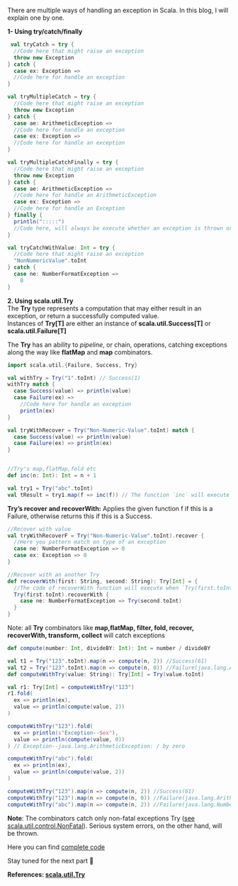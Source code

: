 There are multiple ways of handling an exception in Scala. In this blog, I will explain one by one.

**1- Using try/catch/finally**

```scala
 val tryCatch = try {
  //Code here that might raise an exception
  throw new Exception
} catch {
  case ex: Exception =>
  //Code here for handle an exception
}

val tryMultipleCatch = try {
  //Code here that might raise an exception
  throw new Exception
} catch {
  case ae: ArithmeticException =>
  //Code here for handle an exception
  case ex: Exception =>
  //Code here for handle an exception
}

val tryMultipleCatchFinally = try {
  //Code here that might raise an exception
  throw new Exception
} catch {
  case ae: ArithmeticException =>
  //Code here for handle an ArithmeticException
  case ex: Exception =>
  //Code here for handle an Exception
} finally {
  println(":::::")
  //Code here, will always be execute whether an exception is thrown or not
}

val tryCatchWithValue: Int = try {
  //Code here that might raise an exception
  "NonNumericValue".toInt
} catch {
  case ne: NumberFormatException =>
    0
} 
```

**2. Using scala.util.Try**  
The **Try** type represents a computation that may either result in an exception, or return a successfully computed
value.  
Instances of **Try[T]** are either an instance of **scala.util.Success[T]** or **scala.util.Failure[T]**

The **Try** has an ability to _pipeline_, or chain, operations, catching exceptions along the way like **flatMap**
and **map** combinators.

```scala
import scala.util.{Failure, Success, Try}

val withTry = Try("1".toInt) // Success(1)
withTry match {
  case Success(value) => println(value)
  case Failure(ex) =>
    //Code here for handle an exception
    println(ex)
}

val tryWithRecover = Try("Non-Numeric-Value".toInt) match {
  case Success(value) => println(value)
  case Failure(ex) => println(ex)
}


//Try's map,flatMap,fold etc
def inc(n: Int): Int = n + 1

val try1 = Try("abc".toInt)
val tResult = try1.map(f => inc(f)) // The function `inc` will execute when `Try("abc".toInt)` doesn't raise an exception
```

**Try&#8217;s recover and recoverWith:** Applies the given function f if this is a Failure, otherwise returns this if
this is a Success.

```scala
//Recover with value
val tryWithRecoverF = Try("Non-Numeric-Value".toInt).recover {
  //Here you pattern match on type of an exception
  case ne: NumberFormatException => 0
  case ex: Exception => 0
}

//Recover with an another Try
def recoverWith(first: String, second: String): Try[Int] = {
  //The code of recoverWith function will execute when `Try(first.toInt)` raise an exception
  Try(first.toInt).recoverWith {
    case ne: NumberFormatException => Try(second.toInt)
  }
}
```

Note: all **Try** combinators like **map,flatMap, filter, fold, recover, recoverWith, transform, collect** will catch
exceptions

```scala
def compute(number: Int, divideBY: Int): Int = number / divideBY

val t1 = Try("123".toInt).map(n => compute(n, 2)) //Success(61)
val t2 = Try("123".toInt).map(n => compute(n, 0)) //Failure(java.lang.ArithmeticException: / by zero)
def computeWithTry(value: String): Try[Int] = Try(value.toInt)

val r1: Try[Int] = computeWithTry("123")
r1.fold(
  ex => println(ex),
  value => println(compute(value, 2))
)

computeWithTry("123").fold(
  ex => println(s"Exception--$ex"),
  value => println(compute(value, 0))
) // Exception--java.lang.ArithmeticException: / by zero

computeWithTry("abc").fold(
  ex => println(ex),
  value => println(compute(value, 2))
)

computeWithTry("123").map(n => compute(n, 2)) //Success(61)
computeWithTry("123").map(n => compute(n, 0)) //Failure(java.lang.ArithmeticException: / by zero)
computeWithTry("abc").map(n => compute(n, 2)) //Failure(java.lang.NumberFormatException: For input string: "abc")
```

**Note**: The combinators catch only non-fatal exceptions
Try ([see scala.util.control.NonFatal](http://www.scala-lang.org/api/2.12.4/scala/util/control/NonFatal$.html)). Serious
system errors, on the other hand, will be thrown.

Here you can
find <a href="https://gist.github.com/abdheshkumar/7965a9e5df7982878ac61ce09fe92da6" target="_blank" rel="noopener">
complete code</a>

Stay tuned for the next part 🙂

**References: [scala.util.Try](http://www.scala-lang.org/api/2.12.4/scala/util/Try.html)**